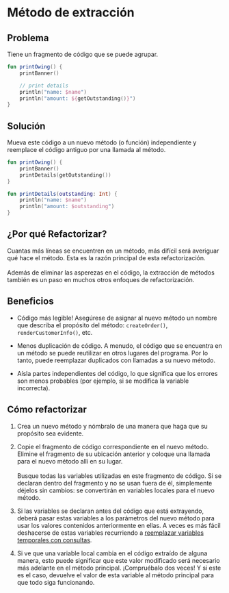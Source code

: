 # Método de extracción

## Problema

Tiene un fragmento de código que se puede agrupar.

```Kotlin
fun printOwing() {
    printBanner()

    // print details
    println("name: $name")
    println("amount: ${getOutstanding()}")
}
```

## Solución

Mueva este código a un nuevo método (o función) independiente y reemplace el código antiguo por una llamada al método.

```Kotlin
fun printOwing() {
    printBanner()
    printDetails(getOutstanding())
}

fun printDetails(outstanding: Int) {
    println("name: $name")
    println("amount: $outstanding")
}
```

## ¿Por qué Refactorizar?

Cuantas más líneas se encuentren en un método, más difícil será averiguar qué hace el método. Esta es la razón principal de esta refactorización.<br><br>Además de eliminar las asperezas en el código, la extracción de métodos también es un paso en muchos otros enfoques de refactorización.

## Beneficios

* Código más legible! Asegúrese de asignar al nuevo método un nombre que describa el propósito del método: `createOrder()`, `renderCustomerInfo()`, etc.

* Menos duplicación de código. A menudo, el código que se encuentra en un método se puede reutilizar en otros lugares del programa. Por lo tanto, puede reemplazar duplicados con llamadas a su nuevo método.

* Aísla partes independientes del código, lo que significa que los errores son menos probables (por ejemplo, si se modifica la variable incorrecta).

## Cómo refactorizar

1. Crea un nuevo método y nómbralo de una manera que haga que su propósito sea evidente.

2. Copie el fragmento de código correspondiente en el nuevo método. Elimine el fragmento de su ubicación anterior y coloque una llamada para el nuevo método allí en su lugar.<br><br>Busque todas las variables utilizadas en este fragmento de código. Si se declaran dentro del fragmento y no se usan fuera de él, simplemente déjelos sin cambios: se convertirán en variables locales para el nuevo método.

3. Si las variables se declaran antes del código que está extrayendo, deberá pasar estas variables a los parámetros del nuevo método para usar los valores contenidos anteriormente en ellas. A veces es más fácil deshacerse de estas variables recurriendo a [reemplazar variables temporales con consultas](./ReplaceTempWithQuery.md).

4. Si ve que una variable local cambia en el código extraído de alguna manera, esto puede significar que este valor modificado será necesario más adelante en el método principal. ¡Compruébalo dos veces! Y si este es el caso, devuelve el valor de esta variable al método principal para que todo siga funcionando.
